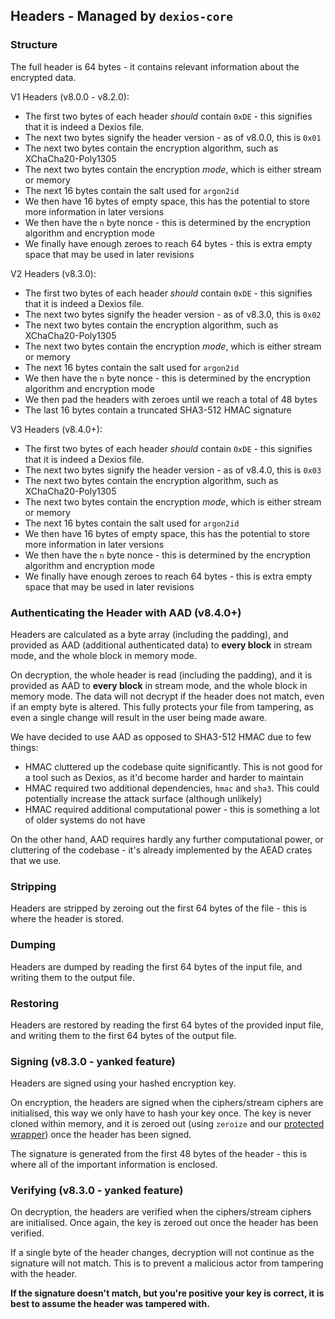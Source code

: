 ## Headers - Managed by `dexios-core`

### Structure

The full header is 64 bytes - it contains relevant information about the encrypted data.

V1 Headers (v8.0.0 - v8.2.0):

* The first two bytes of each header *should* contain `0xDE` - this signifies that it is indeed a Dexios file.
* The next two bytes signify the header version - as of v8.0.0, this is `0x01`
* The next two bytes contain the encryption algorithm, such as XChaCha20-Poly1305
* The next two bytes contain the encryption *mode*, which is either stream or memory
* The next 16 bytes contain the salt used for `argon2id`
* We then have 16 bytes of empty space, this has the potential to store more information in later versions
* We then have the `n` byte nonce - this is determined by the encryption algorithm and encryption mode
* We finally have enough zeroes to reach 64 bytes - this is extra empty space that may be used in later revisions

V2 Headers (v8.3.0):

* The first two bytes of each header *should* contain `0xDE` - this signifies that it is indeed a Dexios file.
* The next two bytes signify the header version - as of v8.3.0, this is `0x02`
* The next two bytes contain the encryption algorithm, such as XChaCha20-Poly1305
* The next two bytes contain the encryption *mode*, which is either stream or memory
* The next 16 bytes contain the salt used for `argon2id`
* We then have the `n` byte nonce - this is determined by the encryption algorithm and encryption mode
* We then pad the headers with zeroes until we reach a total of 48 bytes
* The last 16 bytes contain a truncated SHA3-512 HMAC signature

V3 Headers (v8.4.0+):

* The first two bytes of each header *should* contain `0xDE` - this signifies that it is indeed a Dexios file.
* The next two bytes signify the header version - as of v8.4.0, this is `0x03`
* The next two bytes contain the encryption algorithm, such as XChaCha20-Poly1305
* The next two bytes contain the encryption *mode*, which is either stream or memory
* The next 16 bytes contain the salt used for `argon2id`
* We then have 16 bytes of empty space, this has the potential to store more information in later versions
* We then have the `n` byte nonce - this is determined by the encryption algorithm and encryption mode
* We finally have enough zeroes to reach 64 bytes - this is extra empty space that may be used in later revisions

### Authenticating the Header with AAD (v8.4.0+)

Headers are calculated as a byte array (including the padding), and provided as AAD (additional authenticated data) to **every block** in stream mode, and the whole block in memory mode.

On decryption, the whole header is read (including the padding), and it is provided as AAD to **every block** in stream mode, and the whole block in memory mode. The data will not decrypt if the header does not match, even if an empty byte is altered. This fully protects your file from tampering, as even a single change will result in the user being made aware.

We have decided to use AAD as opposed to SHA3-512 HMAC due to few things:

* HMAC cluttered up the codebase quite significantly. This is not good for a tool such as Dexios, as it'd become harder and harder to maintain
* HMAC required two additional dependencies, `hmac` and `sha3`. This could potentially increase the attack surface (although unlikely)
* HMAC required additional computational power - this is something a lot of older systems do not have

On the other hand, AAD requires hardly any further computational power, or cluttering of the codebase - it's already implemented by the AEAD crates that we use.

### Stripping

Headers are stripped by zeroing out the first 64 bytes of the file - this is where the header is stored.

### Dumping

Headers are dumped by reading the first 64 bytes of the input file, and writing them to the output file.

### Restoring

Headers are restored by reading the first 64 bytes of the provided input file, and writing them to the first 64 bytes of the output file.

### Signing (v8.3.0 - yanked feature)

Headers are signed using your hashed encryption key.

On encryption, the headers are signed when the ciphers/stream ciphers are initialised, this way we only have to hash your key once. The key is never cloned within memory, and it is zeroed out (using `zeroize` and our [protected wrapper](Protected-Wrapper.md)) once the header has been signed.

The signature is generated from the first 48 bytes of the header - this is where all of the important information is enclosed.

### Verifying (v8.3.0 - yanked feature)

On decryption, the headers are verified when the ciphers/stream ciphers are initialised. Once again, the key is zeroed out once the header has been verified.

If a single byte of the header changes, decryption will not continue as the signature will not match. This is to prevent a malicious actor from tampering with the header. 

**If the signature doesn't match, but you're positive your key is correct, it is best to assume the header was tampered with.**